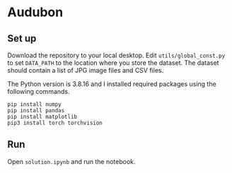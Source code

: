 # Audubon

## Set up
Download the repository to your local desktop. Edit `utils/global_const.py` to set `DATA_PATH` to the location where you store the dataset. The dataset should contain a list of JPG image files and CSV files.

The Python version is 3.8.16 and I installed required packages using the following commands.
```
pip install numpy
pip install pandas
pip install matplotlib
pip3 install torch torchvision 
```

## Run
Open `solution.ipynb` and run the notebook.